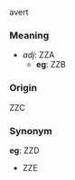 avert
### Meaning
+ _adj_: ZZA
    + __eg__: ZZB

### Origin

ZZC

### Synonym

__eg__: ZZD

+ ZZE


